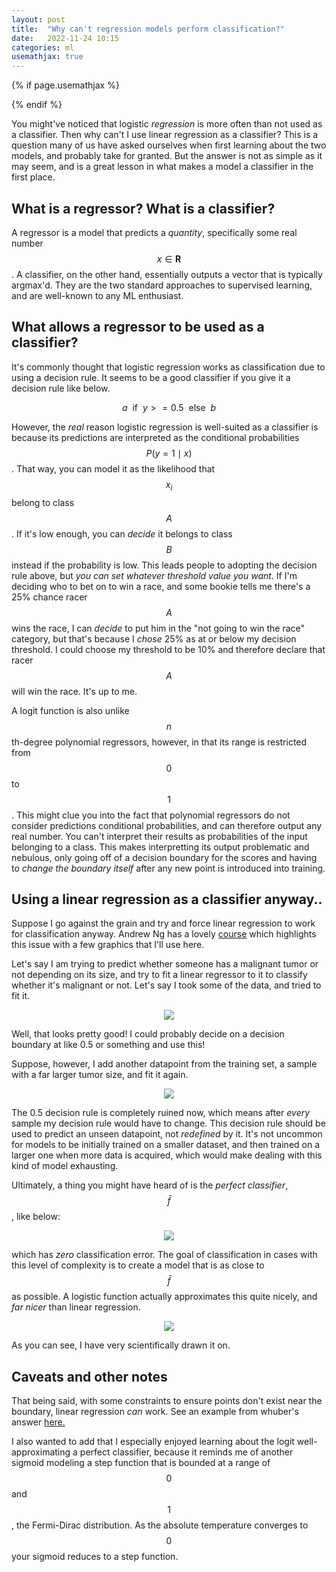 ```yaml
---
layout: post
title:  "Why can't regression models perform classification?"
date:   2022-11-24 10:15
categories: ml
usemathjax: true
---
```


<!-- for mathjax support -->
{% if page.usemathjax %}
  <script type="text/x-mathjax-config">
    MathJax.Hub.Config({
    TeX: { equationNumbers: { autoNumber: "AMS" } }
    });
  </script>
  <script type="text/javascript" async src="https://cdn.mathjax.org/mathjax/latest/MathJax.js?config=TeX-AMS-MML_HTMLorMML"></script>
{% endif %}

You might've noticed that logistic *regression* is more often than not used as a classifier. Then why can't I use linear regression as a classifier? This is a question many of us have asked ourselves when first learning about the two models, and probably take for granted. But the answer is not as simple as it may seem, and is a great lesson in what makes a model a classifier in the first place. 

## What is a regressor? What is a classifier?

A regressor is a model that predicts a *quantity*, specifically some real number $$x \in \mathbf{R}$$. A classifier, on the other hand, essentially outputs a vector that is typically argmax'd. They are the two standard approaches to supervised learning, and are well-known to any ML enthusiast. 



## What allows a regressor to be used as a classifier?

It's commonly thought that logistic regression works as classification due to using a decision rule. It seems to be a good classifier if you give it a decision rule like below.

$$a \ \ \text{if} \ \ y >= 0.5 \ \ \text{else} \ \ b$$


However, the *real* reason logistic regression is well-suited as a classifier is because its predictions are interpreted as the conditional probabilities $$P(y = 1 \mid x)$$. That way, you can model it as the likelihood that $$x_i$$ belong to class $$A$$. If it's low enough, you can *decide* it belongs to class $$B$$ instead if the probability is low. This leads people to adopting the decision rule above, but *you can set whatever threshold value you want*. If I'm deciding who to bet on to win a race, and some bookie tells me there's a 25% chance racer $$A$$ wins the race, I can *decide* to put him in the "not going to win the race" category, but that's because I *chose* 25% as at or below my decision threshold. I could choose my threshold to be 10% and therefore declare that racer $$A$$ will win the race. It's up to me. 

A logit function is also unlike $$n$$th-degree polynomial regressors, however, in that its range is restricted from $$0$$ to $$1$$. This might clue you into the fact that polynomial regressors do not consider predictions conditional probabilities, and can therefore output any real number. You can't interpret their results as probabilities of the input belonging to a class. This makes interpretting its output problematic and nebulous, only going off of a decision boundary for the scores and having to *change the boundary itself* after any new point is introduced into training. 

## Using a linear regression as a classifier anyway..
Suppose I go against the grain and try and force linear regression to work for classification anyway. Andrew Ng has a lovely [course](https://www.coursera.org/learn/machine-learning) which highlights this issue with a few graphics that I'll use here. 

Let's say I am trying to predict whether someone has a malignant tumor or not depending on its size, and try to fit a linear regressor to it to classify whether it's malignant or not. Let's say I took some of the data, and tried to fit it.

<p align="center">
  <img width="auto" height="auto" src="/assets/linearreg.jpg">
</p>

Well, that looks pretty good! I could probably decide on a decision boundary at like 0.5 or something and use this!

Suppose, however, I add another datapoint from the training set, a sample with a far larger tumor size, and fit it again. 

<p align="center">
  <img width="auto" height="auto" src="/assets/linearreg2.jpg">
</p>

The 0.5 decision rule is completely ruined now, which means after *every* sample my decision rule would have to change. This decision rule should be used to predict an unseen datapoint, not *redefined* by it. It's not uncommon for models to be initially trained on a smaller dataset, and then trained on a larger one when more data is acquired, which would make dealing with this kind of model exhausting. 

Ultimately, a thing you might have heard of is the *perfect classifier*, $$\bar f$$, like below:

<p align="center">
  <img width="auto" height="auto" src="/assets/perfectclassifier.jpg">
</p>

which has *zero* classification error. The goal of classification in cases with this level of complexity is to create a model that is as close to $$\bar f$$ as possible. A logistic function actually approximates this quite nicely, and *far nicer* than linear regression.

<p align="center">
  <img width="auto" height="auto" src="/assets/perfectclassifier_logit.jpg">
</p>

As you can see, I have very scientifically drawn it on. 

## Caveats and other notes
That being said, with some constraints to ensure points don't exist near the boundary, linear regression *can* work. See an example from whuber's answer [here.](https://stats.stackexchange.com/questions/228344/why-a-linear-regression-cannot-obtain-a-zero-classification-error-on-a-predictor. ) 

I also wanted to add that I especially enjoyed learning about the logit well-approximating a perfect classifier, because it reminds me of another sigmoid modeling a step function that is bounded at a range of $$0$$ and $$1$$, the Fermi-Dirac distribution. As the absolute temperature converges to $$0$$ your sigmoid reduces to a step function.




